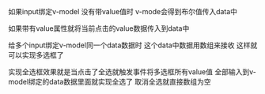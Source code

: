 如果input绑定v-model 没有带value值时 v-mode会得到布尔值传入data中

如果带有value属性就将当前点击的value数据传入到data中


给多个input绑定v-model同一个data数据时  这个data中数据用数组来接收 这样就可以实现多选框了

实现全选框效果就是当点击了全选就触发事件将多选框所有value值 全部输入到v-model绑定的data数据里面就实现全选了
取消全选就直接数组为空